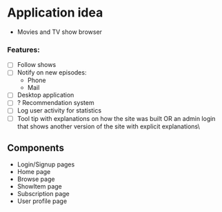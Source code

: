 # Application idea

* Movies and TV show browser

### Features:
* [ ] Follow shows
* [ ]  Notify on new episodes: 
	* Phone
	* Mail
* [ ]  Desktop application
* [ ] ? Recommendation system
* [ ] Log user activity for statistics
* [ ] Tool tip with explanations on how the site was built 
		OR an admin login that shows another version of the site with explicit explanations\

## Components
* Login/Signup pages
* Home page
* Browse page
* ShowItem page
* Subscription page
* User profile page
